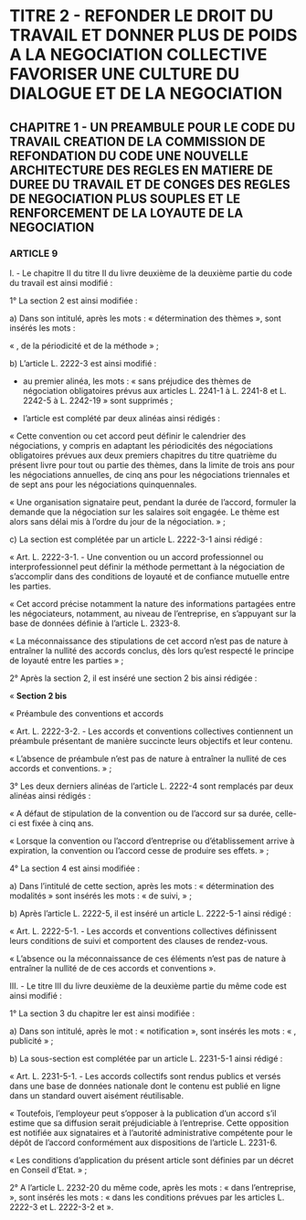 # TITRE 2 - REFONDER LE DROIT DU TRAVAIL ET DONNER PLUS DE POIDS A LA NEGOCIATION COLLECTIVE FAVORISER UNE CULTURE DU DIALOGUE ET DE LA NEGOCIATION 

## CHAPITRE 1 - UN PREAMBULE POUR LE CODE DU TRAVAIL CREATION DE LA COMMISSION DE REFONDATION DU CODE UNE NOUVELLE ARCHITECTURE DES REGLES EN MATIERE DE DUREE DU TRAVAIL ET DE CONGES  DES REGLES DE NEGOCIATION PLUS SOUPLES ET LE RENFORCEMENT DE LA LOYAUTE DE LA NEGOCIATION  

### ARTICLE 9


I. - Le chapitre II du titre II du livre deuxième de la deuxième partie du code du travail est
ainsi modifié :

1° La section 2 est ainsi modifiée :

a) Dans son intitulé, après les mots : « détermination des thèmes », sont insérés les mots :

« , de la périodicité et de la méthode » ;

b) L’article L. 2222-3 est ainsi modifié :

- au premier alinéa, les mots : « sans préjudice des thèmes de négociation obligatoires
prévus aux articles L. 2241-1 à L. 2241-8 et L. 2242-5 à L. 2242-19 » sont supprimés ;

- l’article est complété par deux alinéas ainsi rédigés :

« Cette convention ou cet accord peut définir le calendrier des négociations, y compris
en adaptant les périodicités des négociations obligatoires prévues aux deux premiers chapitres
du titre quatrième du présent livre pour tout ou partie des thèmes, dans la limite de trois ans pour
les négociations annuelles, de cinq ans pour les négociations triennales et de sept ans pour les
négociations quinquennales.

« Une organisation signataire peut, pendant la durée de l’accord, formuler la demande
que la négociation sur les salaires soit engagée. Le thème est alors sans délai mis à l’ordre du
jour de la négociation. » ;



c) La section est complétée par un article L. 2222-3-1 ainsi rédigé :

« Art. L. 2222-3-1. - Une convention ou un accord professionnel ou interprofessionnel
peut définir la méthode permettant à la négociation de s’accomplir dans des conditions de
loyauté et de confiance mutuelle entre les parties.

« Cet accord précise notamment la nature des informations partagées entre les
négociateurs, notamment, au niveau de l’entreprise, en s’appuyant sur la base de données définie
à l’article L. 2323-8.

« La méconnaissance des stipulations de cet accord n’est pas de nature à entraîner la
nullité des accords conclus, dès lors qu’est respecté le principe de loyauté entre les parties » ;

2° Après la section 2, il est inséré une section 2 bis ainsi rédigée :

« **Section 2 bis**

« Préambule des conventions et accords

« Art. L. 2222-3-2. - Les accords et conventions collectives contiennent un préambule
présentant de manière succincte leurs objectifs et leur contenu.

« L’absence de préambule n’est pas de nature à entraîner la nullité de ces accords et
conventions. » ;

3° Les deux derniers alinéas de l’article L. 2222-4 sont remplacés par deux alinéas ainsi
rédigés :

« A défaut de stipulation de la convention ou de l’accord sur sa durée, celle-ci est fixée à
cinq ans.

« Lorsque la convention ou l’accord d’entreprise ou d’établissement arrive à expiration,
la convention ou l’accord cesse de produire ses effets. » ;

4° La section 4 est ainsi modifiée :

a) Dans l’intitulé de cette section, après les mots : « détermination des modalités » sont
insérés les mots : « de suivi, » ;

b) Après l’article L. 2222-5, il est inséré un article L. 2222-5-1 ainsi rédigé :

« Art. L. 2222-5-1. - Les accords et conventions collectives définissent leurs conditions
de suivi et comportent des clauses de rendez-vous.

« L’absence ou la méconnaissance de ces éléments n’est pas de nature à entraîner la
nullité de de ces accords et conventions ».



III. - Le titre III du livre deuxième de la deuxième partie du même code est ainsi modifié :

1° La section 3 du chapitre Ier est ainsi modifiée :

a) Dans son intitulé, après le mot : « notification », sont insérés les mots : « , publicité » ;

b) La sous-section est complétée par un article L. 2231-5-1 ainsi rédigé :

« Art. L. 2231-5-1. - Les accords collectifs sont rendus publics et versés dans une base de
données nationale dont le contenu est publié en ligne dans un standard ouvert aisément
réutilisable.

« Toutefois, l’employeur peut s’opposer à la publication d’un accord s’il estime que sa
diffusion serait préjudiciable à l’entreprise. Cette opposition est notifiée aux signataires et à
l’autorité administrative compétente pour le dépôt de l’accord conformément aux dispositions de
l’article L. 2231-6.

« Les conditions d’application du présent article sont définies par un décret en Conseil
d’Etat. » ;

2° A l’article L. 2232-20 du même code, après les mots : « dans l’entreprise, », sont
insérés les mots : « dans les conditions prévues par les articles L. 2222-3 et L. 2222-3-2 et ».
